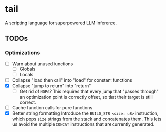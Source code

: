 # tail

A scripting language for superpowered LLM inference.

## TODOs

### Optimizations

- [ ] Warn about unused functions
  - [ ] Globals
  - [ ] Locals
- [ ] Collapse "load then call" into "load" for constant functions
- [x] Collapse "jump to return" into "return"
  - [ ] Get rid of `NOP`s? This requires that every jump that "passes through" an optimization
        point is correctly offset, so that their target is still correct.
- [ ] Cache function calls for pure functions
- [x] Better string formatting
      Introduce the `BUILD_STR <size: u8>` instruction, which pops `size` strings from the stack
      and concatenates them. This lets us avoid the multiple `CONCAT` instructions that are
      currently generated.
